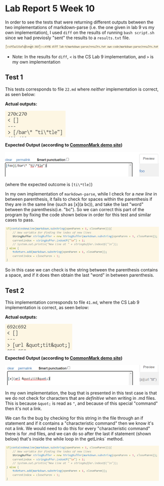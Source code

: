 # Lab Report 5 Week 10

In order to see the tests that were returning different outputs between the two implementations of markdown-parse (i.e. the one given in lab 9 vs my own implementation), I used `diff` on the results of running `bash script.sh` since we had previosly "sent" the results to a `results.txt` file.

![Image](diff.PNG)

* Note: In the results for `diff`, `<` is the CS Lab 9 implementation, and `>` is my own implementation 

## Test 1
This tests corresponds to file `22.md` where *neither* implementation is correct, as seen below:

**Actual outputs:**

![Image](lab-report-test1.PNG)

**Expected Output (according to [CommonMark demo site](https://spec.commonmark.org/dingus/))**

![Image](result1.PNG)

(where the expected outcome is `[ti\*tle]`)


In my own implementation of `markdown-parse`, while I check for a *new line* in between parenthesis, it fails to check for spaces within the parenthesis if they are in the same line (such as [x](a bc)), and take the last "word" between the parenthesis(i.e. "bc"). So we can correct this part of the program by fixing the code shown below in order for this test and similar cases to pass.

![Image](code-for-test1.PNG)

So in this case we can check is the string between the parenthesis contains a space, and if it does then obtain the last "word" in between parenthesis.


## Test 2
This implementation corresponds to file `41.md`, where the CS Lab 9 implementation is correct, as seen below:

**Actual outputs:**

![Image](lab-report-test21.PNG)


**Expected Output (according to [CommonMark demo site](https://spec.commonmark.org/dingus/))**

![Image](41.PNG)


In my own implementation, the bug that is presented in this test case is that we do not check for characters that are *definitive* when writing in .md files. This is because  `&quot;`  is read as `"`, and because of this special "command" then it's not a link. 

We can fix the bug by checking for this string in the file through an if statement and if it contains a "characteristic command" then we know it's not a link. We would need to do this for every "characteristic command" there is for .md files, and we can do so after the last if statement (shown below) that's inside the while loop in the getLinks` method.

![Image](code-for-test1.PNG)